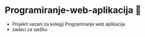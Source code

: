 # Programiranje-web-aplikacija 📱
- Projekti vezani za kolegij Programiranje web aplikacija
- zadaci za vježbu
